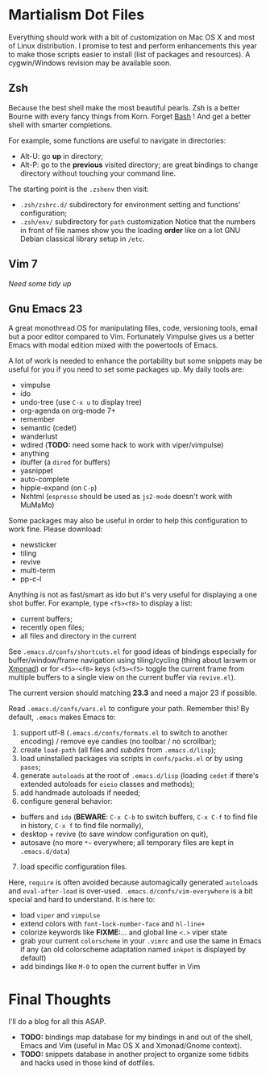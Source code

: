 Martialism Dot Files
====================

Everything should work with a bit of customization on Mac OS X and most of Linux distribution. I promise to test and perform enhancements this year to make those scripts easier to install (list of packages and resources). A cygwin/Windows revision may be available soon.

Zsh
---

Because the best shell make the most beautiful pearls. Zsh is a better Bourne with every fancy things from Korn. Forget [Bash](http://www.bash2zsh.com/) ! And get a better shell with smarter completions.

For example, some functions are useful to navigate in directories:
* Alt-U: go **up** in directory;
* Alt-P: go to the **previous** visited directory;
are great bindings to change directory without touching your command line.

The starting point is the `.zshenv` then visit:
* `.zsh/zshrc.d/` subdirectory for environment setting and functions' configuration;
* `.zsh/env/` subdirectory for `path` customization
Notice that the numbers in front of file names show you the loading **order** like on a lot GNU Debian classical library setup in `/etc`.

Vim 7
-----

*Need some tidy up*

Gnu Emacs 23
------------

A great monothread OS for manipulating files, code, versioning tools, email but a poor editor compared to Vim. Fortunately Vimpulse gives us a better Emacs with modal edition mixed with the powertools of Emacs.

A lot of work is needed to enhance the portability but some snippets may be useful for you if you need to set some packages up. My daily tools are:

* vimpulse
* ido
* undo-tree (use `C-x u` to display tree)
* org-agenda on org-mode 7+
* remember
* semantic (cedet)
* wanderlust
* wdired (**TODO:** need some hack to work with viper/vimpulse)
* anything
* ibuffer (a `dired` for buffers)
* yasnippet
* auto-complete
* hippie-expand (on `C-p`)
* Nxhtml (`espresso` should be used as `js2-mode` doesn't work with MuMaMo)

Some packages may also be useful in order to help this configuration to work fine. Please download:

* newsticker
* tiling
* revive
* multi-term
* pp-c-l

Anything is not as fast/smart as ido but it's very useful for displaying a one shot buffer. For example, type `<f5><f8>` to display a list: 

* current buffers;
* recently open files;
* all files and directory in the current 

See `.emacs.d/confs/shortcuts.el` for good ideas of bindings especially for buffer/window/frame navigation using tiling/cycling (thing about larswm or [Xmonad](http://xmonad.org/tour.html)) or for `<f5>`-`<f8>` keys (`<f5><f5>` toggle the current frame from multiple buffers to a single view on the current buffer via `revive.el`).

The current version should matching **23.3** and need a major 23 if possible.

Read `.emacs.d/confs/vars.el` to configure your path. Remember this! By default, `.emacs` makes Emacs to:

1. support utf-8 (`.emacs.d/confs/formats.el` to switch to another encoding) / remove eye candies (no toolbar / no scrollbar);
2. create `load-path` (all files and *subdirs* from `.emacs.d/lisp`);
3. load uninstalled packages via scripts in `confs/packs.el` or by using `pases`;
4. generate `autoloads` at the root of `.emacs.d/lisp` (loading `cedet` if there's extended autoloads for `eieio` classes and methods);
5. add handmade autoloads if needed;
6. configure general behavior:
  * buffers and `ido` (**BEWARE**: `C-x C-b` to switch buffers, `C-x C-f` to find file in history, `C-x f` to find file normally),
  * desktop + revive (to save window configuration on quit),
  * autosave (no more `*~` everywhere; all temporary files are kept in `.emacs.d/data`)
7. load specific configuration files.

Here, `require` is often avoided because automagically generated `autoload`s and `eval-after-load` is over-used.
`.emacs.d/confs/vim-everywhere` is a bit special and hard to understand. It is here to:

* load `viper` and `vimpulse`
* extend colors with `font-lock-number-face` and `hl-line+`
* colorize keywords like **FIXME:**... and global line `<.>` viper state
* grab your current `colorscheme` in your `.vimrc` and use the same in Emacs if any (an old colorscheme adaptation named `inkpot` is displayed by default)
* add bindings like `M-0` to open the current buffer in Vim


Final Thoughts
==============

I'll do a blog for all this ASAP.

* **TODO:** bindings map database for my bindings in and out of the shell, Emacs and Vim (useful in Mac OS X and Xmonad/Gnome context).
* **TODO:** snippets database in another project to organize some tidbits and hacks used in those kind of dotfiles.
